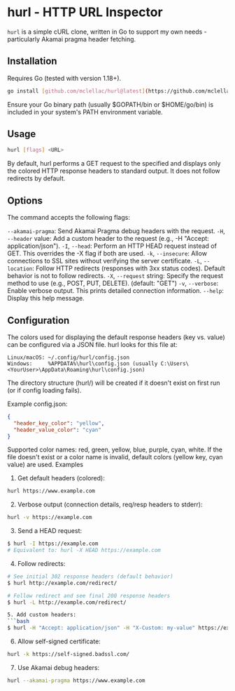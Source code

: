 # hurl - HTTP URL Inspector

`hurl` is a simple cURL clone, written in Go to support my own needs - particularly Akamai pragma header fetching.

## Installation

Requires Go (tested with version 1.18+).

```bash
go install [github.com/mclellac/hurl@latest](https://github.com/mclellac/hurl@latest)
```

Ensure your Go binary path (usually $GOPATH/bin or $HOME/go/bin) is included in your system's PATH environment variable.

## Usage

```bash
hurl [flags] <URL>
```

By default, hurl performs a GET request to the specified <URL> and displays only the colored HTTP response headers to standard output. It does not follow redirects by default.

## Options

The command accepts the following flags:

`--akamai-pragma`: Send Akamai Pragma debug headers with the request.
`-H`, `--header` value: Add a custom header to the request (e.g., -H "Accept: application/json").
`-I`, `--head`: Perform an HTTP HEAD request instead of GET. This overrides the -X flag if both are used.
`-k`, `--insecure`: Allow connections to SSL sites without verifying the server certificate.
`-L`, `--location`: Follow HTTP redirects (responses with 3xx status codes). Default behavior is not to follow redirects.
`-X`, `--request` string: Specify the request method to use (e.g., POST, PUT, DELETE). (default: "GET")
`-v`, `--verbose`: Enable verbose output. This prints detailed connection information.
`--help`: Display this help message.

## Configuration

The colors used for displaying the default response headers (key vs. value) can be configured via a JSON file. hurl looks for this file at:

    Linux/macOS: ~/.config/hurl/config.json
    Windows:     %APPDATA%\hurl\config.json (usually C:\Users\<YourUser>\AppData\Roaming\hurl\config.json)

The directory structure (hurl/) will be created if it doesn't exist on first run (or if config loading fails).

Example config.json:

```json
{
  "header_key_color": "yellow",
  "header_value_color": "cyan"
}
```

Supported color names: red, green, yellow, blue, purple, cyan, white. If the file doesn't exist or a color name is invalid, default colors (yellow key, cyan value) are used.
Examples

1. Get default headers (colored):

```bash
hurl https://www.example.com
```

2. Verbose output (connection details, req/resp headers to stderr):

```bash
hurl -v https://example.com
```

3. Send a HEAD request:

```bash
$ hurl -I https://example.com
# Equivalent to: hurl -X HEAD https://example.com
```

4. Follow redirects:

````bash
# See initial 302 response headers (default behavior)
$ hurl http://example.com/redirect/

# Follow redirect and see final 200 response headers
$ hurl -L http://example.com/redirect/

5. Add custom headers:
```bash
$ hurl -H "Accept: application/json" -H "X-Custom: my-value" https://example.com
````

6. Allow self-signed certificate:

```bash
hurl -k https://self-signed.badssl.com/
```

7. Use Akamai debug headers:

```bash
hurl --akamai-pragma https://www.example.com
```
